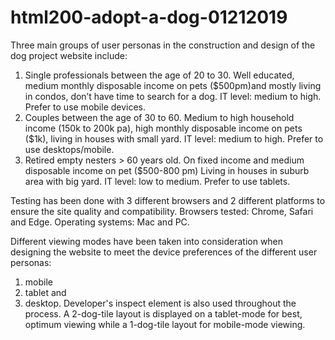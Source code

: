 # html200-adopt-a-dog-01212019
Three main groups of user personas in the construction and design of the dog project website include:
1. Single professionals between the age of 20 to 30. Well educated, medium monthly disposable income on pets ($500pm)and mostly living in condos, don’t have time to search for a dog. IT level: medium to high. Prefer to use mobile devices.
2. Couples between the age of 30 to 60. Medium to high household income (150k to 200k pa), high monthly disposable income on pets ($1k), living in houses with small yard. IT level: medium to high. Prefer to use desktops/mobile.
3. Retired empty nesters > 60 years old. On fixed income and medium disposable income on pet ($500-800 pm) Living in houses in suburb area with big yard. IT level: low to medium. Prefer to use tablets.

Testing has been done with 3 different browsers and 2 different platforms to ensure the site quality and compatibility. 
Browsers tested: Chrome, Safari and Edge.
Operating systems: Mac and PC.

Different viewing modes have been taken into consideration when designing the website to meet the device preferences of the different user personas:
1. mobile
2. tablet and 
3. desktop.
Developer's inspect element is also used throughout the process. A 2-dog-tile layout is displayed on a tablet-mode for best, optimum viewing while a 1-dog-tile layout for mobile-mode viewing.
